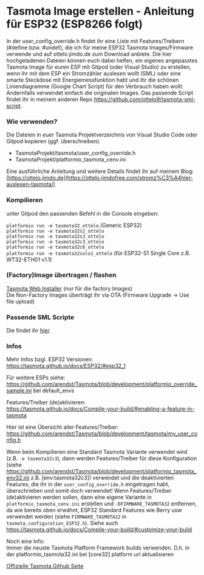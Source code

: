 # Tasmota Image erstellen - Anleitung für ESP32 (ESP8266 folgt)
In der user_config_override.h findet ihr eine Liste mit Features/Treibern (#define bzw. #undef), die ich für meine ESP32 Tasmota Images/Firmware verwende und auf ottelo.jimdo.de zum Download anbiete. Die hier hochgeladenen Dateien können euch dabei helfen, ein eigenes angepasstes Tasmota Image für euren ESP mit Gitpod (oder Visual Studio) zu erstellen, wenn ihr mit dem ESP ein Stromzähler auslesen wollt (SML) oder eine smarte Steckdose mit Energiemessfunktion habt und ihr die schönen Liniendiagramme (Google Chart Script) für den Verbrauch haben wollt. Andernfalls verwendet einfach die originalen Images. Das passende Script findet ihr in meinem anderen Repo https://github.com/ottelo9/tasmota-sml-script.

### Wie verwenden?
Die Dateien in euer Tasmota Projektverzeichnis von Visual Studio Code oder Gitpod kopieren (ggf. überschreiben).
- TasmotaProjekt/tasmota/user_config_override.h
- TasmotaProjekt/platformio_tasmota_cenv.ini

Eine ausführliche Anleitung und weitere Details findet ihr auf meinem Blog:
[https://ottelo.jimdo.de](https://ottelo.jimdofree.com/stromz%C3%A4hler-auslesen-tasmota/)

### Kompilieren
unter Gitpod den passenden Befehl in die Console eingeben:

`platformio run -e tasmota32_ottelo`          (Generic ESP32)  
`platformio run -e tasmota32s2_ottelo`  
`platformio run -e tasmota32s3_ottelo`  
`platformio run -e tasmota32c3_ottelo`  
`platformio run -e tasmota32c6_ottelo`  
`platformio run -e tasmota32solo1_ottelo` (für ESP32-S1 Single Core z.B. WT32-ETH01 v1.1)  

### (Factory)Image übertragen / flashen
[Tasmota Web Installer](https://tasmota.github.io/install/) (nur für die factory Images)  
Die Non-Factory Images überträgt ihr via OTA (Firmware Upgrade -> Use file upload)  

### Passende SML Scripte
Die findet ihr [hier](https://github.com/ottelo9/tasmota-sml-script).  

### Infos
Mehr Infos bzgl. ESP32 Versionen:  
https://tasmota.github.io/docs/ESP32/#esp32_1

Für weitere ESPs siehe:  
https://github.com/arendst/Tasmota/blob/development/platformio_override_sample.ini bei default_envs

Features/Treiber (de)aktivieren:  
https://tasmota.github.io/docs/Compile-your-build/#enabling-a-feature-in-tasmota

Hier ist eine Übersicht aller Features/Treiber:  
https://github.com/arendst/Tasmota/blob/development/tasmota/my_user_config.h

Wenn beim Kompilieren eine Standard Tasmota Variante verwendet wird (z.B. `-e tasmota32c3`), dann werden Features/Treiber für diese Konfiguration (siehe https://github.com/arendst/Tasmota/blob/development/platformio_tasmota_env32.ini z.B. [env:tasmota32c3]) verwendet und die deaktivierten Features, die ihr in der `user_config_override.h` eingetragen habt, überschrieben und somit doch verwendet! Wenn Features/Treiber (de)aktivieren werden sollen, dann eine eigene Variante in `platformio_tasmota_cenv.ini` erstellen und `-DFIRMWARE_TASMOTA32` entfernen, da wie bereits oben erwähnt, ESP32 Standard Features wie Berry usw verwendet werden (siehe `FIRMWARE_TASMOTA32` in `tasmota_configuration_ESP32.h`). Siehe auch https://tasmota.github.io/docs/Compile-your-build/#customize-your-build  

Noch eine Info:  
Immer die neuste Tasmota Platform Framework builds verwenden. D.h. in der platformio_tasmota32.ini bei [core32] platform url aktualisieren  

[Offizielle Tasmota Github Seite](https://github.com/arendst/Tasmota)
